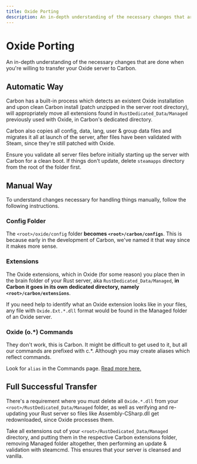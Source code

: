 ```yaml
---
title: Oxide Porting
description: An in-depth understanding of the necessary changes that are done when you're willing to transfer your Oxide server to Carbon.
---
```


# Oxide Porting

An in-depth understanding of the necessary changes that are done when you're willing to transfer your Oxide server to Carbon.

## Automatic Way
Carbon has a built-in process which detects an existent Oxide installation and upon clean Carbon install (patch unzipped in the server root directory), will appropriately move all extensions found in `RustDedicated_Data/Managed` previously used with Oxide, in Carbon's dedicated directory.

Carbon also copies all config, data, lang, user & group data files and migrates it all at launch of the server, after files have been validated with Steam, since they're still patched with Oxide.

Ensure you validate all server files before initially starting up the server with Carbon for a clean boot. If things don't update, delete `steamapps` directory from the root of the folder first.

## Manual Way
To understand changes necessary for handling things manually, follow the following instructions.

### Config Folder
The `<root>/oxide/config` folder **becomes `<root>/carbon/configs`**. This is because early in the development of Carbon, we've named it that way since it makes more sense.

### Extensions
The Oxide extensions, which in Oxide (for some reason) you place then in the brain folder of your Rust server, aka `RustDedicated_Data/Managed`, **in Carbon it goes in its own dedicated directory, namely `<root>/carbon/extensions`**. 

If you need help to identify what an Oxide extension looks like in your files, any file with `Oxide.Ext.*.dll` format would be found in the Managed folder of an Oxide server. 

### Oxide (o.*) Commands
They don't work, this is Carbon. It might be difficult to get used to it, but all our commands are prefixed with c.*. Although you may create aliases which reflect commands. 

Look for `alias` in the Commands page. [Read more here.](../references/commands)

## Full Successful Transfer
There's a requirement where you must delete all `Oxide.*.dll` from your `<root>/RustDedicated_Data/Managed` folder, as well as verifying and re-updating your Rust server so files like Assembly-CSharp.dll get redownloaded, since Oxide processes them.

Take all extensions out of your `<root>/RustDedicated_Data/Managed` directory, and putting them in the respective Carbon extensions folder, removing Managed folder altogether, then performing an update & validation with steamcmd. This ensures that your server is cleansed and vanilla.

